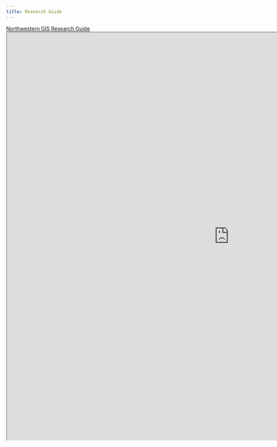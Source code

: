 ```yaml
---
title: Research Guide
---
```

<html>
  <a href="https://libguides.northwestern.edu/gis">Northwestern GIS Research Guide</a></center>
  <br>
<center><iframe src="https://libguides.northwestern.edu/gis" width=1200px height=1100px></iframe> 
  </html>
